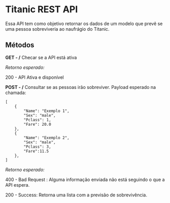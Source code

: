 # Titanic REST API 
Essa API tem como objetivo retornar os dados de um modelo que prevê se uma pessoa sobreviveria ao naufrágio do Titanic.

## Métodos

**GET - /**
Checar se a API está ativa

_Retorno esperado:_
<p>200 - API Ativa e disponível


**POST - /**
Consultar se as pessoas irão sobreviver. Payload esperado na chamada:

    [
        {
            "Name": "Exemplo 1",
            "Sex": "male",
            "Pclass": 1,
            "Fare": 20.0
        },
        {
            "Name": "Exemplo 2",
            "Sex": "male",
            "Pclass": 3,
            "Fare":11.5
        },
    ]

_Retorno esperado:_
<p>400 - Bad Request : Alguma informação enviada não está seguindo o que a API espera.
<p>200 - Success: Retorna uma lista com a previsão de sobrevivência.